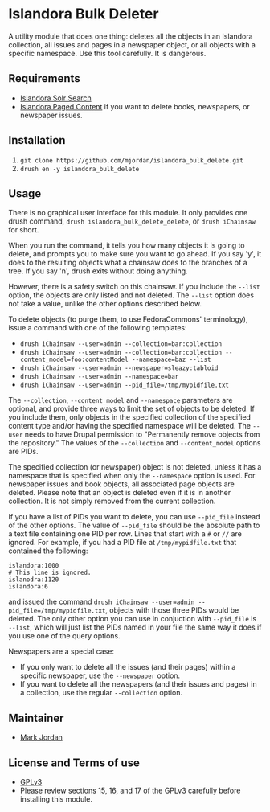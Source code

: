 # Islandora Bulk Deleter

A utility module that does one thing: deletes all the objects in an Islandora collection, all issues and pages in a newspaper object, or all objects with a specific namespace. Use this tool carefully. It is dangerous.

## Requirements

* [Islandora Solr Search](https://github.com/Islandora/islandora_solr_search)
* [Islandora Paged Content](https://github.com/Islandora/islandora_paged_content) if you want to delete books, newspapers, or newspaper issues.

## Installation

1. `git clone https://github.com/mjordan/islandora_bulk_delete.git`
2. `drush en -y islandora_bulk_delete`

## Usage

There is no graphical user interface for this module. It only provides one drush command, `drush islandora_bulk_delete_delete`, or `drush iChainsaw` for short.

When you run the command, it tells you how many objects it is going to delete, and prompts you to make sure you want to go ahead. If you say 'y', it does to the resulting objects what a chainsaw does to the branches of a tree. If you say 'n', drush exits without doing anything.

However, there is a safety switch on this chainsaw. If you include the `--list` option, the objects are only listed and not deleted. The `--list` option does not take a value, unlike the other options described below.

To delete objects (to purge them, to use FedoraCommons' terminology), issue a command with one of the following templates:

* `drush iChainsaw --user=admin --collection=bar:collection`
* `drush iChainsaw --user=admin --collection=bar:collection --content_model=foo:contentModel --namespace=baz --list`
* `drush iChainsaw --user=admin --newspaper=sleazy:tabloid`
* `drush iChainsaw --user=admin --namespace=bar`
* `drush iChainsaw --user=admin --pid_file=/tmp/mypidfile.txt`

The `--collection`, `--content_model` and `--namespace` parameters are optional, and provide three ways to limit the set of objects to be deleted. If you include them, only objects in the specified collection of the specified content type and/or having the specified namespace will be deleted. The `--user` needs to have Drupal permission to "Permanently remove objects from the repository." The values of the `--collection` and `--content_model` options are PIDs.

The specified collection (or newspaper) object is not deleted, unless it has a namespace that is specified when only the `--namespace` option is used. For newspaper issues and book objects, all associated page objects are deleted. Please note that an object is deleted even if it is in another collection. It is not simply removed from the current collection.

If you have a list of PIDs you want to delete, you can use `--pid_file` instead of the other options. The value of `--pid_file` should be the absolute path to a text file containing one PID per row. Lines that start with a `#` or `//` are ignored. For example, if you had a PID file at `/tmp/mypidfile.txt` that contained the following:

```
islandora:1000
# This line is ignored.
islanodra:1120
islandora:6
```

and issued the command `drush iChainsaw --user=admin --pid_file=/tmp/mypidfile.txt`, objects with those three PIDs would be deleted. The only other option you can use in conjuction with `--pid_file` is `--list`, which will just list the PIDs named in your file the same way it does if you use one of the query options.

Newspapers are a special case:

* If you only want to delete all the issues (and their pages) within a specific newspaper, use the `--newspaper` option.
* If you want to delete all the newspapers (and their issues and pages) in a collection, use the regular `--collection` option.

## Maintainer

* [Mark Jordan](https://github.com/mjordan)

## License and Terms of use

* [GPLv3](http://www.gnu.org/licenses/gpl-3.0.txt)
* Please review sections 15, 16, and 17 of the GPLv3 carefully before installing this module.
